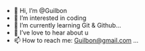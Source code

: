 - 👋 Hi, I’m @Guilbon
- 👀 I’m interested in coding
- 🌱 I’m currently learning Git & Github...
- 💞️ I’ve love to hear about u
- 📫 How to reach me:   Guilbon@gmail.com ...

<!---
Guilbon/Guilbon is a ✨ special ✨ repository because its `README.md` (this file) appears on your GitHub profile.
You can click the Preview link to take a look at your changes.
--->

